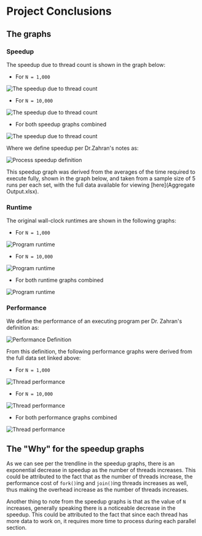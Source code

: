 # Project Conclusions

## The graphs
### Speedup
The speedup due to thread count is shown in the graph below:
- For `N = 1,000`

![The speedup due to thread count](img/speedupA.png)

- For `N = 10,000`

![The speedup due to thread count](img/speedupB.png)

- For both speedup graphs combined

![The speedup due to thread count](img/speedup.png)

Where we define speedup per Dr.Zahran's notes as:

![Process speedup definition](img/speedupDefinition.png)

This speedup graph was derived from the averages of the time required to execute fully, 
shown in the graph below, and taken from a sample size of 5 runs per each set, 
with the full data available for viewing [here](Aggregate Output.xlsx).

### Runtime
The original wall-clock runtimes are shown in the following graphs:
- For `N = 1,000`

![Program runtime](img/runtimeA.png)

- For `N = 10,000`

![Program runtime](img/runtimeB.png)

- For both runtime graphs combined

![Program runtime](img/runtime.png)

### Performance
We define the performance of an executing program per Dr. Zahran's definition as:

![Performance Definition](img/performanceDefinition.png)

From this definition, the following performance graphs were derived from the full data set linked above:

- For `N = 1,000`

![Thread performance](img/performanceA.png)

- For `N = 10,000`

![Thread performance](img/performanceB.png)

- For both performance graphs combined

![Thread performance](img/performance.png)

## The "Why" for the speedup graphs
As we can see per the trendline in the speedup graphs, there is an exponential decrease in 
speedup as the number of threads increases. This could be attributed to the fact that as the
number of threads increase, the performance cost of `fork()`ing and `join()`ing threads increases
as well, thus making the overhead increase as the number of threads increases.

Another thing to note from the speedup graphs is that as the value of `N` increases, generally 
speaking there is a noticeable decrease in the speedup. This could be attributed to the fact that
since each thread has more data to work on, it requires more time to process during each parallel
section.
